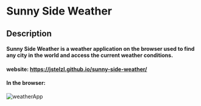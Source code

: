 # Sunny Side Weather

## Description
#### Sunny Side Weather is a weather application on the browser used to find any city in the world and access the current weather conditions.

#### website: https://jstelzl.github.io/sunny-side-weather/

#### In the browser: 
![weatherApp](https://user-images.githubusercontent.com/107056238/202757142-b485e922-3480-4975-9d21-75facf008b9e.png)
